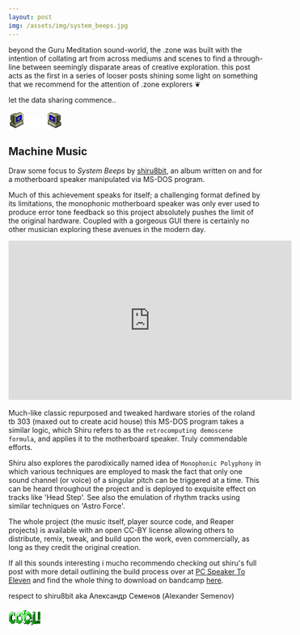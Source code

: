 ```yaml
---
layout: post
img: /assets/img/system_beeps.jpg
---
```


beyond the Guru Meditation sound-world, the .zone was built with the intention of collating art from across mediums and scenes to find a through-line between seemingly disparate areas of creative exploration. this post acts as the first in a series of looser posts shining some light on something that we recommend for the attention of .zone explorers ❦

let the data sharing commence..

<img src="/assets/img/email.gif" class="blogimg"/>

## Machine Music

Draw some focus to *System Beeps* by <a href="https://shiru.untergrund.net/">shiru8bit</a>, an album written on and for a motherboard speaker manipulated via MS-DOS program.

Much of this achievement speaks for itself; a challenging format defined by its limitations, the monophonic motherboard speaker was only ever used to produce error tone feedback so this project absolutely pushes the limit of the original hardware. Coupled with a gorgeous GUI there is certainly no other musician exploring these avenues in the modern day.

<iframe class="video-embed" width="560" height="315" src="https://www.youtube.com/embed/tUy1MEpqbvk" frameborder="0" allow="accelerometer; autoplay; encrypted-media; gyroscope; picture-in-picture" allowfullscreen></iframe>

Much-like classic repurposed and tweaked hardware stories of the roland tb 303 (maxed out to create acid house) this MS-DOS program takes a similar logic, which Shiru refers to as the `retrocomputing demoscene formula`, and applies it to the motherboard speaker. Truly commendable efforts.

Shiru also explores the parodixically named idea of `Monophonic Polyphony` in which various techniques are employed to mask the fact that only one sound channel (or voice) of a singular pitch can be triggered at a time. This can be heard throughout the project and is deployed to exquisite effect on tracks like 'Head Step'. See also the emulation of rhythm tracks using similar techniques on 'Astro Force'.

The whole project (the music itself, player source code, and Reaper projects) is available with an open CC-BY license allowing others to distribute, remix, tweak, and build upon the work, even commercially, as long as they credit the original creation.

If all this sounds interesting i mucho recommendo checking out shiru's full post with more detail outlining the build process over at <a href="https://habr.com/en/post/439192/">PC Speaker To Eleven</a> and find the whole thing to download on bandcamp <a href="https://shiru8bit.bandcamp.com/album/system-beeps">here</a>.

respect to shiru8bit aka Александр Семенов (Alexander Semenov)

<img src="/assets/img/cool.gif" class="blogimg"/>
